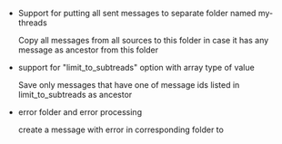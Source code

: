 - Support for putting all sent messages to separate folder named my-threads
  
  Copy all messages from all sources to this folder in case it has any message as ancestor from this folder


- support for "limit_to_subtreads" option with array type of value

  Save only messages that have one of message ids listed in limit_to_subtreads as ancestor
  
- error folder and error processing

  create a message with error in corresponding folder to 
